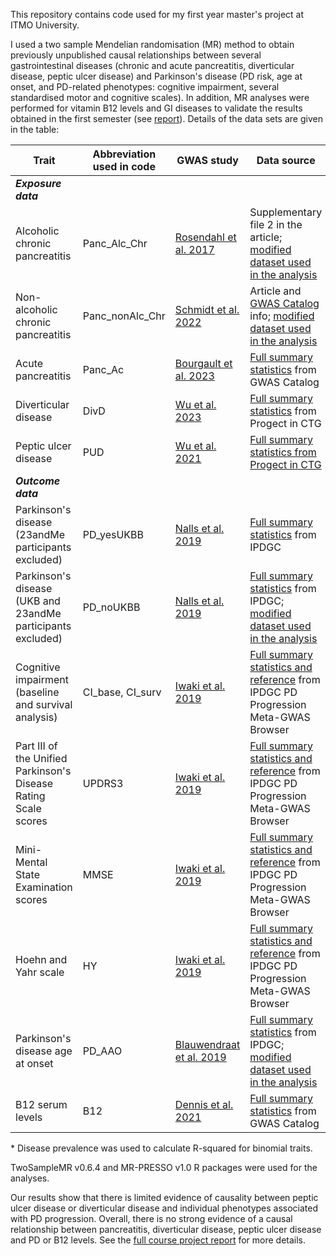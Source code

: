 This repository contains code used for my first year master's project at ITMO University.  

I used a two sample Mendelian randomisation (MR) method to obtain previously unpublished causal relationships between several gastrointestinal diseases (chronic and acute pancreatitis, diverticular disease, peptic ulcer disease) and Parkinson's disease (PD risk, age at onset, and PD-related phenotypes: cognitive impairment, several standardised motor and cognitive scales). In addition, MR analyses were performed for vitamin B12 levels and GI diseases to validate the results obtained in the first semester (see [report](https://drive.google.com/file/d/1GyNfPNlcYvsMLIwNGCRs4NdajW5yY82Y/view?usp=drive_link)). Details of the data sets are given in the table:

| Trait |	Abbreviation used in code |	GWAS study |	Data source |	Prevalence source* |	Trait type |	N cases |	N controls |	Sample size |
| --- |	--- |	--- |	--- |	--- |	--- |	--- |	--- |	--- |
| ***Exposure data*** |	 |	 |	 |	 |	 |	 |	 |	 |
| Alcoholic chronic pancreatitis |	Panc_Alc_Chr |	[Rosendahl et al. 2017](https://pubmed.ncbi.nlm.nih.gov/28754779/) |	Supplementary file 2 in the article; [modified dataset used in the analysis](https://drive.google.com/file/d/1ruw0SBYPfvU2nDBEnRl44Z1w5tmboRye/view?usp=drive_link)  |	[Yadav et al. 2011](https://pubmed.ncbi.nlm.nih.gov/28754779/) |	Binomial |	1959 |	6040 |	7999 |
| Non-alcoholic chronic pancreatitis |	Panc_nonAlc_Chr |	[Schmidt et al. 2022](https://pubmed.ncbi.nlm.nih.gov/35331647/) |	Article and [GWAS Catalog](https://www.ebi.ac.uk/gwas/studies/GCST90104595) info; [modified dataset used in the analysis](https://drive.google.com/file/d/10E61wQ0bROdaDtyLXcmC197o2tECQ8LK/view?usp=drive_link)  |	[Yadav et al. 2011](https://pubmed.ncbi.nlm.nih.gov/28754779/) |	Binomial |	584 |	6040 |	6624 |
| Acute pancreatitis |	Panc_Ac |	[Bourgault et al. 2023](https://pubmed.ncbi.nlm.nih.gov/36736436/) |	[Full summary statistics](http://ftp.ebi.ac.uk/pub/databases/gwas/summary_statistics/GCST90255001-GCST90256000/GCST90255375/) from GWAS Catalog |	[Li et al., 2021](https://pubmed.ncbi.nlm.nih.gov/34433418/) |	Binomial |	10630 |	844679 |	855309 |
| Diverticular disease |	DivD |	[Wu et al. 2023](https://pubmed.ncbi.nlm.nih.gov/37492107/) |	[Full summary statistics](https://cnsgenomics.com/content/data) from Progect in CTG |	[Tursi et al., 2020](https://pubmed.ncbi.nlm.nih.gov/32218442/) |	Binomial |	78399 |	645973 |	724372 |
| Peptic ulcer disease |	PUD |	[Wu et al. 2021](https://pubmed.ncbi.nlm.nih.gov/33608531/) |	[Full summary statistics from Progect in CTG](https://cnsgenomics.com/content/data) |	[Sung et al., 2009](https://pubmed.ncbi.nlm.nih.gov/19220208/) |	Binomial |	16666 |	439661 |	456327 |
| ***Outcome data*** |	 |	 |	 |	 |	 |	 |	 |	 |
| Parkinson's disease (23andMe participants excluded) |	PD_yesUKBB |	[Nalls et al. 2019](https://pubmed.ncbi.nlm.nih.gov/31701892/) |	[Full summary statistics](https://www.pdgenetics.org/resources) from IPDGC |	[Pringsheim et al., 2014](https://pubmed.ncbi.nlm.nih.gov/24976103/) |	Binomial |	33674 |	449056 |	482730 |
| Parkinson's disease (UKB and 23andMe participants excluded) |	PD_noUKBB |	[Nalls et al. 2019](https://pubmed.ncbi.nlm.nih.gov/31701892/) |	[Full summary statistics](https://www.pdgenetics.org/resources) from IPDGC; [modified dataset used in the analysis](https://drive.google.com/file/d/1jSk0KsP_iWNJ-etq33R-VLjjhw1dkFwe/view?usp=drive_link)  |	[Pringsheim et al., 2014](https://pubmed.ncbi.nlm.nih.gov/24976103/) |	Binomial |	15056 |	12637 |	27693 |
| Cognitive impairment (baseline and survival analysis) |	CI_base, CI_surv |	[Iwaki et al. 2019](https://pubmed.ncbi.nlm.nih.gov/31505070/) |	[Full summary statistics and reference](https://pdgenetics.shinyapps.io/pdprogmetagwasbrowser/) from IPDGC PD Progression Meta-GWAS Browser |	[Pais et al., 2020](https://pubmed.ncbi.nlm.nih.gov/33121002/) |	Binomial |	- |	- |	1710 |
| Part III of the Unified Parkinson's Disease Rating Scale scores |	UPDRS3 |	[Iwaki et al. 2019](https://pubmed.ncbi.nlm.nih.gov/31505070/) |	[Full summary statistics and reference](https://pdgenetics.shinyapps.io/pdprogmetagwasbrowser/) from IPDGC PD Progression Meta-GWAS Browser |	- |	Continuous |	- |	- |	1398 |
| Mini-Mental State Examination scores |	MMSE |	[Iwaki et al. 2019](https://pubmed.ncbi.nlm.nih.gov/31505070/) |	[Full summary statistics and reference](https://pdgenetics.shinyapps.io/pdprogmetagwasbrowser/) from IPDGC PD Progression Meta-GWAS Browser |	- |	Continuous |	- |	- |	1329 |
| Hoehn and Yahr scale |	HY |	[Iwaki et al. 2019](https://pubmed.ncbi.nlm.nih.gov/31505070/) |	[Full summary statistics and reference](https://pdgenetics.shinyapps.io/pdprogmetagwasbrowser/) from IPDGC PD Progression Meta-GWAS Browser |	- |	Continuous |	- |	- |	1005 |
| Parkinson's disease age at onset |	PD_AAO |	[Blauwendraat et al. 2019](https://pubmed.ncbi.nlm.nih.gov/30957308/) |	[Full summary statistics](https://www.pdgenetics.org/resources) from IPDGC; [modified dataset used in the analysis](https://drive.google.com/file/d/1uSMfwM54N0dtEMCLjWxBc1XfKsR2eBwd/view?usp=drive_link)  |	- |	Continuous |	17996 |	16502 |	34498 |
| B12 serum levels |	B12 |	[Dennis et al. 2021](https://pubmed.ncbi.nlm.nih.gov/33441150/) |	[Full summary statistics](http://ftp.ebi.ac.uk/pub/databases/gwas/summary_statistics/GCST90012001-GCST90013000/GCST90012772/) from GWAS Catalog |	- |	Continuous |	- |	- |	19415 |

\* Disease prevalence was used to calculate R-squared for binomial traits.

TwoSampleMR v0.6.4 and MR-PRESSO v1.0 R packages were used for the analyses.

Our results show that there is limited evidence of causality between peptic ulcer disease or diverticular disease and individual phenotypes associated with PD progression. Overall, there is no strong evidence of a causal relationship between pancreatitis, diverticular disease, peptic ulcer disease and PD or B12 levels. See the [full course project report](https://drive.google.com/file/d/11UpMdRw_T-43OaF3dYru_3YR9wXVstFU/view?usp=drive_link) for more details.
